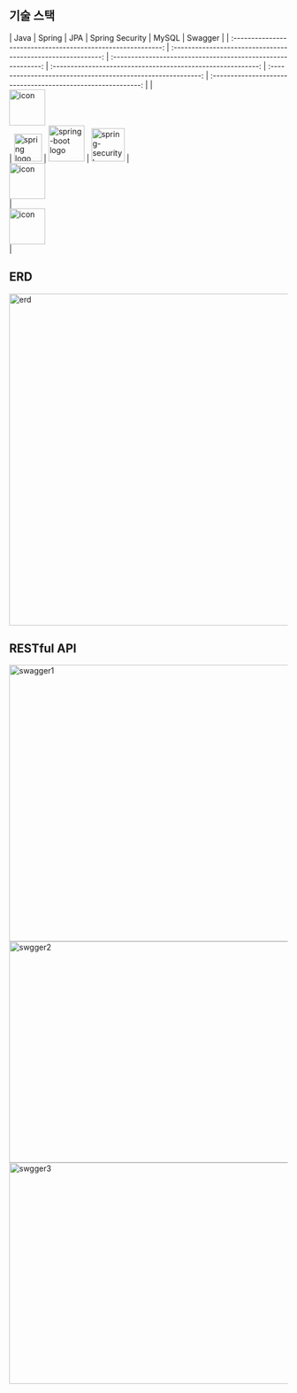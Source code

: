 <h2>기술 스택</h2>
|   Java   |   Spring   |   JPA   |   Spring Security   |   MySQL   |   Swagger   |
| :----------------------------------------------------------: | :----------------------------------------------------------: | :----------------------------------------------------------: | :----------------------------------------------------------: | :----------------------------------------------------------: | :----------------------------------------------------------: |
| <div style="display: flex; align-items: flex-start;"><img src="https://techstack-generator.vercel.app/java-icon.svg" alt="icon" width="65" height="65" /></div> | <img alt="spring logo" src="https://www.vectorlogo.zone/logos/springio/springio-icon.svg" height="50" width="50" > | <img alt="spring-boot logo" src="https://github.com/RedJunKi/fake-store-api/assets/124676153/96fc06e5-4e78-43a7-8404-4a45e2891db8" width="65" height="65" > |  <img alt="spring-security logo" width="60px" src="https://camo.githubusercontent.com/923e99a57f8a456fdade5f65b35ada254be277612ddc991afb702d8dfd880d4f/68747470733a2f2f63646e2e73696d706c6569636f6e732e6f72672f737072696e677365637572697479" width="85" height=auto > | <div style="display: flex; align-items: flex-start;"><img src="https://techstack-generator.vercel.app/mysql-icon.svg" alt="icon" width="65" height="65" /></div> | <div style="display: flex; align-items: flex-start;"><img src="https://github.com/RedJunKi/fake-store-api/assets/124676153/538b52c0-f338-4971-a4a4-07c9d6e7b4a6" alt="icon" width="65" height="65" /></div> |
<h2>ERD</h2>
<div>
  <img alt="erd" src="https://github.com/RedJunKi/fake-store-api/assets/124676153/32e40fca-0af9-41c3-9ff5-eb9787354ff9" width="1000" height="600">
</div>

<h2>RESTful API</h2>
<div>
  <img alt="swagger1" src="https://github.com/RedJunKi/fake-store-api/assets/124676153/9950a844-d8e1-4718-aa6c-4d0d1832b598" width="1000" height="500">
</div>
<div>
  <img alt="swgger2" src="https://github.com/RedJunKi/fake-store-api/assets/124676153/d24ae6ff-578b-402c-ba3e-b48e71182df3" width="1000" height="400">
</div>
<div>
  <img alt="swgger3" src="https://github.com/RedJunKi/fake-store-api/assets/124676153/7e9b4085-89e3-40f6-a3e3-f02772a1e330" width="1000" height="400">
</div>
